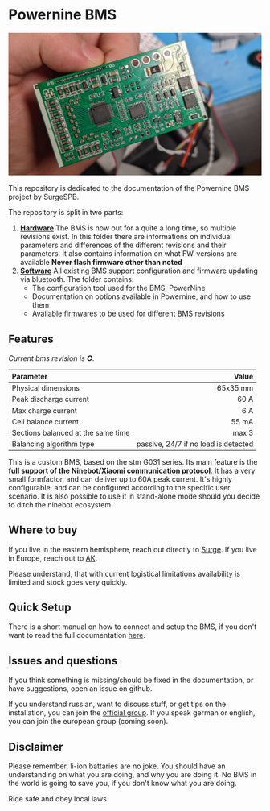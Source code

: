 # Powernine BMS
![Overview_Photo.jpg](/img/Overview_Photo.png)


This repository is dedicated to the documentation of the Powernine BMS project by SurgeSPB. 
 
 
The repository is split in two parts:
1. **[Hardware](Hardware)**
	The BMS is now out for a quite a long time, so multiple revisions exist. In this folder there are informations on individual parameters and differences of the different revisions and their parameters.
	It also contains information on what FW-versions are available
	**Never flash firmware other than noted**
2. **[Software](Software)**
	All existing BMS support configuration and firmware updating via bluetooth.
	The folder contains:
	  + The configuration tool used for the BMS, PowerNine
	  + Documentation on options available in Powernine, and how to use them
	  + Available firmwares to be used for different BMS revisions
 
	  
## Features

_Current bms revision is **C**_.

|Parameter|Value|
| :--- |---:|
|Physical dimensions|65x35 mm|
|Peak discharge current|60 A|
|Max charge current|6 A|
|Cell balance current| 55 mA|
|Sections balanced at the same time | max 3|
|Balancing algorithm type|passive, 24/7 if no load is detected

This is a custom BMS, based on the stm G031 series. 
Its main feature is the **full support of the Ninebot/Xiaomi communication protocol**. 
It has a very small formfactor, and can deliver up to 60A peak current.
It's highly configurable, and can be configured according to the specific user scenario.
It is also possible to use it in stand-alone mode should you decide to ditch the ninebot ecosystem. 

## Where to buy

If you live in the eastern hemisphere, reach out directly to [Surge](https://t.me/SurgeSPB). 
If you live in Europe, reach out to [AK](https://t.me/aka13).

Please understand, that with current logistical limitations availability is limited and stock goes very quickly. 

## Quick Setup

There is a short manual on how to connect and setup the BMS, if you don't want to read the full documentation [here](/Software/quick_setup).


## Issues and questions

If you think something is missing/should be fixed in the documentation, or have suggestions, open an issue on github.

If you understand russian, want to discuss stuff, or get tips on the installation, you can join the [official group](https://t.me/ninebotfun). 
If you speak german or english, you can join the european group (coming soon).

## Disclaimer
Please remember, li-ion battaries are no joke. You should have an understanding on what you are doing, and why you are doing it. No BMS in the world is going to save you, if you don't know what you are doing.

Ride safe and obey local laws.